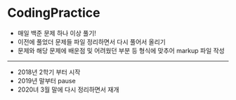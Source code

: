 # CodingPractice
  - 매일 백준 문제 하나 이상 풀기!
  - 이전에 풀었더 문제들 파일 정리하면서 다시 풀어서 올리기
  - 문제와 해당 문제에 배운점 및 어려웠던 부분 등 형식에 맞추어 markup 파일 작성
 
----
- 2018년 2학기 부터 시작
- 2019년 말부터 pause
- 2020녀 3월 말에 다시 정리하면서 재개
